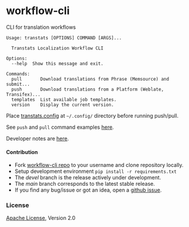 # workflow-cli
CLI for translation workflows

```shell
Usage: transtats [OPTIONS] COMMAND [ARGS]...

  Transtats Localization Workflow CLI

Options:
  --help  Show this message and exit.

Commands:
  pull       Download translations from Phrase (Memsource) and submit...
  push       Download translations from a Platform (Weblate, Transifex)...
  templates  List available job templates.
  version    Display the current version.
```

Place [transtats.config](https://github.com/transtats/workflow-cli/tree/devel/data/config-example) at `~/.config/` directory before running push/pull.

See `push` and `pull` command examples [here](https://github.com/transtats/workflow-cli/blob/devel/data/cmd_examples.md).

Developer notes are [here](https://github.com/transtats/workflow-cli/blob/devel/DEVELOP.md).

#### Contribution

* Fork [workflow-cli repo](https://github.com/transtats/workflow-cli) to your username and clone repository locally.
* Setup development environment `pip install -r requirements.txt`
* The *devel* branch is the release actively under development.
* The *main* branch corresponds to the latest stable release.
* If you find any bug/issue or got an idea, open a [github issue](https://github.com/transtats/transtats-cli/issues/new).

### License

[Apache License](http://www.apache.org/licenses/LICENSE-2.0), Version 2.0
